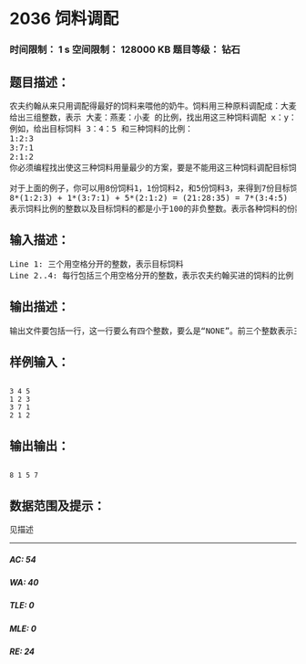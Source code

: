 # 2036 饲料调配   
### 时间限制： 1 s     空间限制： 128000 KB     题目等级： 钻石  
## 题目描述：  

<pre>
农夫约翰从来只用调配得最好的饲料来喂他的奶牛。饲料用三种原料调配成：大麦，燕麦和小麦。他知道自己的饲料精确的配比，在市场上是买不到这样的饲料的。他只好购买其他三种混合饲料（同样都由三种麦子组成），然后将它们混合，来调配他的完美饲料。
给出三组整数，表示 大麦：燕麦：小麦 的比例，找出用这三种饲料调配 x：y：z 的饲料的方法。
例如，给出目标饲料 3：4：5 和三种饲料的比例：
1:2:3   
3:7:1    
2:1:2
你必须编程找出使这三种饲料用量最少的方案，要是不能用这三种饲料调配目标饲料，输出“NONE”。“用量最少”意味着三种饲料的用量（整数）的和必须最小。
  
对于上面的例子，你可以用8份饲料1，1份饲料2，和5份饲料3，来得到7份目标饲料：
8*(1:2:3) + 1*(3:7:1) + 5*(2:1:2) = (21:28:35) = 7*(3:4:5)
表示饲料比例的整数以及目标饲料的都是小于100的非负整数。表示各种饲料的份数的整数，都小于100。一种混合物的比例不会由其他混合物的比例直接相加得到。
</pre>
  
  
## 输入描述：  

<pre>
Line 1: 三个用空格分开的整数，表示目标饲料
Line 2..4: 每行包括三个用空格分开的整数，表示农夫约翰买进的饲料的比例
</pre>
  
  
## 输出描述：  

<pre>
输出文件要包括一行，这一行要么有四个整数，要么是“NONE”。前三个整数表示三种饲料的份数，用这样的配比可以得到目标饲料。第四个整数表示混合三种饲料后得到的目标饲料的份数。
</pre>
  
  
## 样例输入：  

<pre><code>
3 4 5
1 2 3
3 7 1
2 1 2 
</code></pre>
  
  
## 输出输出：  

<pre><code>
8 1 5 7
</code></pre>
  
  
## 数据范围及提示：  

<pre>
见描述
</pre>
  
  
***  

##### AC: 54  
##### WA: 40  
##### TLE: 0  
##### MLE: 0  
##### RE: 24  

